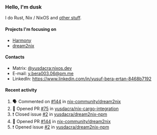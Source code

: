 ### Hello, I'm dusk

I do Rust, Nix / NixOS and [other stuff](https://yusdacra.gitlab.io/about).

#### Projects I'm focusing on

- [Harmony](https://harmonyapp.io)
- [dream2nix](https://github.com/nix-community/dream2nix)

#### Contacts

- Matrix: [@yusdacra:nixos.dev](https://matrix.to/#/@yusdacra:nixos.dev)
- E-mail: y.bera003.06@pm.me
- LinkedIn: https://www.linkedin.com/in/yusuf-bera-ertan-8468b7192

#### Recent activity

<!--START_SECTION:activity-->
1. 🗣 Commented on [#144](https://github.com/nix-community/dream2nix/issues/144) in [nix-community/dream2nix](https://github.com/nix-community/dream2nix)
2. 💪 Opened PR [#75](https://github.com/yusdacra/nix-cargo-integration/pull/75) in [yusdacra/nix-cargo-integration](https://github.com/yusdacra/nix-cargo-integration)
3. ❗️ Closed issue [#2](https://github.com/yusdacra/dream2nix-npm/issues/2) in [yusdacra/dream2nix-npm](https://github.com/yusdacra/dream2nix-npm)
4. 💪 Opened PR [#144](https://github.com/nix-community/dream2nix/pull/144) in [nix-community/dream2nix](https://github.com/nix-community/dream2nix)
5. ❗️ Opened issue [#2](https://github.com/yusdacra/dream2nix-npm/issues/2) in [yusdacra/dream2nix-npm](https://github.com/yusdacra/dream2nix-npm)
<!--END_SECTION:activity-->

